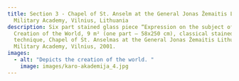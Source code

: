 ```yaml
---
title: Section 3 - Chapel of St. Anselm at the General Jonas Žemaitis Lithuanian
  Military Academy, Vilnius, Lithuania
description: Six part stained glass piece “Expression on the subject of the
  Creation of the World, 9 m² (one part – 58x250 cm), classical stained glass
  technique, Chapel of St. Anselmas at the General Jonas Žemaitis Lithuanian
  Military Academy, Vilnius, 2001.
images:
  - alt: "Depicts the creation of the world. "
    image: images/karo-akademija_4.jpg
---
```

